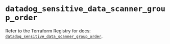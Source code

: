 # `datadog_sensitive_data_scanner_group_order`

Refer to the Terraform Registry for docs: [`datadog_sensitive_data_scanner_group_order`](https://registry.terraform.io/providers/datadog/datadog/3.74.0/docs/resources/sensitive_data_scanner_group_order).
